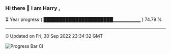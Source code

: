 ### Hi there 👋 I am Harry , 

⏳ Year progress { ██████████████████████▁▁▁▁▁▁▁▁ } 74.79 %

---

⏰ Updated on Fri, 30 Sep 2022 23:34:32 GMT

![Progress Bar CI](https://github.com/duykhang68/duykhang68/workflows/Progress%20Bar%20CI/badge.svg)
